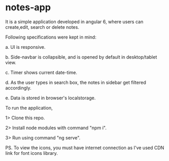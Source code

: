# notes-app
It is a simple application developed in angular 6, where users can create,edit, search or delete notes.


Following specifications were kept in mind:

a. UI is responsive.

b. Side-navbar is collapsible, and is opened by default in desktop/tablet view.

c. Timer shows current date-time.

d. As the user types in search box, the notes in sidebar get filtered accordingly.

e. Data is stored in browser's localstorage.



To run the application,

1> Clone this repo.

2> Install node modules with command "npm i".

3> Run using command "ng serve".


PS. To view the icons, you must have internet connection as I've used CDN link for font icons library.
